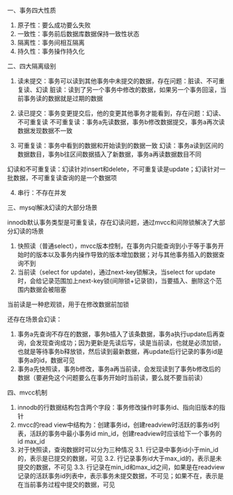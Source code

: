 一、事务四大性质
1. 原子性：要么成功要么失败
2. 一致性：事务前后数据库数据保持一致性状态
3. 隔离性：事务间相互隔离
4. 持久性：事务操作持久化

二、四大隔离级别

1. 读未提交：事务可以读到其他事务中未提交的数据，存在问题：脏读、不可重复读、幻读
脏读：读到了另一个事务中修改的数据，如果另一个事务回滚，当前事务读的数据就是过期的数据

2. 读已提交：事务变更提交后，他的变更其他事务才能看到，存在问题：幻读、不可重复读
不可重复读：事务a先读数据，事务b修改数据提交，事务a再次读数据发现数据不一致

3. 可重复读：事务中看到的数据和开始读到的数据一致
幻读：事务a读到区间的数据数目，事务b往区间数据插入了新数据，事务a再读数据数目不同

幻读和不可重复读：幻读针对insert和delete，不可重复读是update；幻读针对一批数据，不可重复读查询的是一个数据项

4. 串行：不存在并发

三、mysql解决幻读的大部分场景

innodb默认事务类型是可重复读，存在幻读问题，通过mvcc和间隙锁解决了大部分幻读的场景

1. 快照读（普通select），mvcc版本控制，在事务内只能查询到小于等于事务开始时的版本以及事务内操作导致的版本增加数据；对与其他事务插入的数据查询不到
2. 当前读（select for update)，通过next-key锁解决，当select for update时，会给记录范围加上next-key锁(间隙锁+记录锁)，当要插入、删除这个范围内数据会被阻塞

当前读是一种悲观锁，用于在修改数据前加锁

还存在场景会幻读：
1. 事务a先查询不存在的数据，事务b插入了该条数据，事务a执行update后再查询，会发现查询成功；因为更新是先读后写，读是当前读，也就是必须加锁，也就是等待事务b释放锁，然后读到最新数据，再update后行记录的事务id是事务a的id，数据可见
2. 事务a先快照读，事务b修改，事务a再当前读，会发现读到了事务b修改后的数据（要避免这个问题要么在事务开始时当前读，要么就不要当前读）


四、mvcc机制

1. innodb的行数据结构包含两个字段：事务修改操作时事务id、指向旧版本的指针
2. mvcc的read view中结构为：创建事务id，创建readview时活跃的事务id列表，活跃的事务中最小事务id min_id，创建readview时应该给下一个事务的id max_id
3. 对于快照读，查询数据时可以分为三种情况
3.1. 行记录中事务id小于min_id的，表示是已提交的数据，可见
3.2. 行记录事务id大于max_id的，表示是未提交的数据，不可见
3.3. 行记录在min_id和max_id之间，如果是在readview记录的活跃事务id列表中，表示事务未提交数据，不可见；如果不在，表示是在当前事务过程中提交的数据，可见

